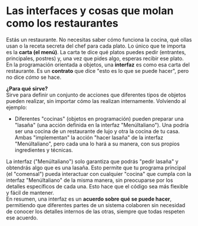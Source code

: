 # Las interfaces y cosas que molan como los restaurantes

Estás un restaurante. No necesitas saber cómo funciona la cocina, qué ollas usan o la receta secreta del chef para cada plato. Lo único que te importa es la **carta (el menú)**. La carta te dice qué platos puedes pedir (entrantes, principales, postres) y, una vez que pides algo, esperas recibir ese plato.  
En la programación orientada a objetos, una **interfaz** es como esa carta del restaurante. Es un **contrato** que dice "esto es lo que se puede hacer", pero no dice *cómo* se hace.  

**¿Para qué sirve?**  
Sirve para definir un conjunto de acciones que diferentes tipos de objetos pueden realizar, sin importar cómo las realizan internamente. Volviendo al ejemplo:

* Diferentes "cocinas" (objetos en programación) pueden preparar una "lasaña" (una acción definida en la interfaz "MenúItaliano"). Una podría ser una cocina de un restaurante de lujo y otra la cocina de tu casa. Ambas "implementan" la acción "hacer lasaña" de la interfaz "MenúItaliano", pero cada una lo hará a su manera, con sus propios ingredientes y técnicas.

La interfaz ("MenúItaliano") solo garantiza que podrás "pedir lasaña" y obtendrás algo que es una lasaña. Esto permite que tu programa principal (el "comensal") pueda interactuar con cualquier "cocina" que cumpla con la interfaz "MenúItaliano" de la misma manera, sin preocuparse por los detalles específicos de cada una. Esto hace que el código sea más flexible y fácil de mantener.  
En resumen, una interfaz es un **acuerdo sobre qué se puede hacer**, permitiendo que diferentes partes de un sistema colaboren sin necesidad de conocer los detalles internos de las otras, siempre que todas respeten ese acuerdo.


